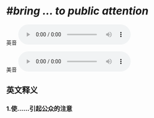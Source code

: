 # ***\#bring ... to public attention*** 
英音
<audio src="./media/bring ... to public attention1_AAC.aac" controls="controls"></audio>

美音
<audio src="./media/bring ... to public attention2_AAC.aac" controls="controls"></audio>



  

英文释义
---
### 1.**使……引起公众的注意**  



